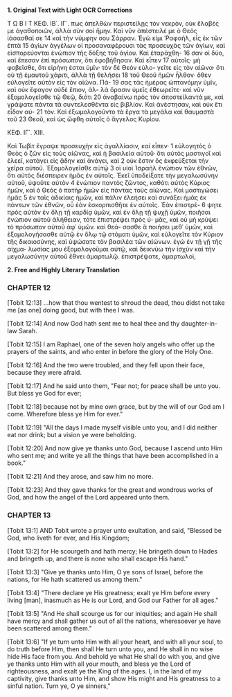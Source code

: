 **1. Original Text with Light OCR Corrections**

Τ Ω Β Ι Τ ΚΕΦ. ΙΒ΄. ΙΓ΄.
πως ἀπελθὼν περιστείλῃς τὸν νεκρόν, οὐκ ἔλαβές με ἀγαθοποιῶν,
ἀλλὰ σὺν σοὶ ἤμην. Καὶ νῦν ἀπέστειλέ με ὁ Θεὸς ἰάσασθαί σε 14
καὶ τὴν νύμφην σου Σάρραν. Ἐγὼ εἰμι ῾Ραφαὴλ, εἷς ἐκ τῶν ἑπτὰ 15
ἁγίων ἀγγέλων οἱ προσαναφέρουσι τὰς προσευχὰς τῶν ἁγίων,
καὶ εἰσπορεύονται ἐνώπιον τῆς δόξης τοῦ ἁγίου. Καὶ ἐταράχθη- 16
σαν οἱ δύο, καὶ ἔπεσαν ἐπὶ πρόσωπον, ὅτι ἐφοβήθησαν. Καὶ εἶπεν 17
αὐτοῖς· μὴ φοβεῖσθε, ὅτι εἰρήνη ἐσται ὑμῖν· τὸν δὲ Θεὸν εὐλο-
γεῖτε εἰς τὸν αἰῶνα· ὅτι οὐ τῇ ἐμαυτοῦ χάριτι, ἀλλὰ τῇ θελήσει 18
τοῦ Θεοῦ ἡμῶν ἦλθον· ὅθεν εὐλογεῖτε αὐτὸν εἰς τὸν αἰῶνα. Πά- 19
σας τὰς ἡμέρας ὡπτανόμην ὑμῖν, καὶ οὐκ ἔφαγον οὐδὲ ἔπιον, ἀλ-
λὰ ὅρασιν ὑμεῖς ἐθεωρεῖτε· καὶ νῦν ἐξομολογεῖσθε τῷ Θεῷ, διότι 20
ἀναβαίνω πρὸς τὸν ἀποστείλαντά με, καὶ γράψατε πάντα τὰ
συντελεσθέντα εἰς βιβλίον. Καὶ ἀνέστησαν, καὶ οὐκ ἔτι εἶδον αὐ- 21
τόν. Καὶ ἐξωμολογοῦντο τὰ ἔργα τὰ μεγάλα καὶ θαυμαστὰ τοῦ 23
Θεοῦ, καὶ ὡς ὤφθη αὐτοῖς ὁ ἄγγελος Κυρίου.

ΚΕΦ. ΙΓ΄. ΧΙΙΙ.

Καὶ Τωβὶτ ἔγραψε προσευχὴν εἰς ἀγαλλίασιν, καὶ εἶπεν· 1
εὐλογητὸς ὁ Θεὸς ὁ ζῶν εἰς τοὺς αἰῶνας, καὶ ἡ βασιλεία αὐτοῦ·
ὅτι αὐτὸς μαστιγοῖ καὶ ἐλεεῖ, κατάγει εἰς ᾅδην καὶ ἀνάγει, καὶ 2
οὐκ ἔστιν ὃς ἐκφεύξεται τὴν χεῖρα αὐτοῦ. Ἐξομολογεῖσθε αὐτῷ 3
οἱ υἱοὶ Ἰσραὴλ ἐνώπιον τῶν ἐθνῶν, ὅτι αὐτὸς διέσπειρεν ἡμᾶς ἐν
αὐτοῖς. Ἐκεῖ ὑποδείξατε τὴν μεγαλωσύνην αὐτοῦ, ὑψοῦτε αὐτὸν 4
ἐνώπιον παντὸς ζῶντος, καθότι αὐτὸς Κύριος ἡμῶν, καὶ ὁ Θεὸς
ὁ πατὴρ ἡμῶν εἰς πάντας τοὺς αἰῶνας. Καὶ μαστιγώσει ἡμᾶς 5
ἐν ταῖς ἀδικίαις ἡμῶν, καὶ πάλιν ἐλεήσει καὶ συνάξει ἡμᾶς ἐκ
πάντων τῶν ἐθνῶν, οὗ ἐὰν ἐσκορπισθῆτε ἐν αὐτοῖς. Ἐὰν ἐπιστρέ- 6
ψητε πρὸς αὐτὸν ἐν ὅλῃ τῇ καρδίᾳ ὑμῶν, καὶ ἐν ὅλῃ τῇ ψυχῇ
ὑμῶν, ποιῆσαι ἐνώπιον αὐτοῦ ἀλήθειαν, τότε ἐπιστρέψει πρὸς ὑ-
μᾶς, καὶ οὐ μὴ κρύψει τὸ πρόσωπον αὐτοῦ ἀφ᾿ ὑμῶν. καὶ θεά-
σασθε ἃ ποιήσει μεθ᾿ ὑμῶν, καὶ ἐξομολογήσασθε αὐτῷ ἐν ὅλῳ
τῷ στόματι ὑμῶν, καὶ εὐλογεῖτε τὸν Κύριον τῆς δικαιοσύνης,
καὶ ὑψώσατε τὸν βασιλέα τῶν αἰώνων. ἐγὼ ἐν τῇ γῇ τῆς αἰχμα-
λωσίας μου ἐξομολογοῦμαι αὐτῷ, καὶ δεικνύω τὴν ἰσχὺν καὶ τὴν
μεγαλωσύνην αὐτοῦ ἔθνει ἁμαρτωλῷ. ἐπιστρέψατε, ἁμαρτωλοὶ,

**2. Free and Highly Literary Translation**

### CHAPTER 12

[Tobit 12:13]
...how that thou wentest to shroud the dead, thou didst not take me [as one] doing good, but with thee I was.

[Tobit 12:14]
And now God hath sent me to heal thee and thy daughter-in-law Sarah.

[Tobit 12:15]
I am Raphael, one of the seven holy angels who offer up the prayers of the saints, and who enter in before the glory of the Holy One.

[Tobit 12:16]
And the two were troubled, and they fell upon their face, because they were afraid.

[Tobit 12:17]
And he said unto them, "Fear not; for peace shall be unto you. But bless ye God for ever;

[Tobit 12:18]
because not by mine own grace, but by the will of our God am I come. Wherefore bless ye Him for ever."

[Tobit 12:19]
"All the days I made myself visible unto you, and I did neither eat nor drink; but a vision ye were beholding.

[Tobit 12:20]
And now give ye thanks unto God, because I ascend unto Him who sent me; and write ye all the things that have been accomplished in a book."

[Tobit 12:21]
And they arose, and saw him no more.

[Tobit 12:23]
And they gave thanks for the great and wondrous works of God, and how the angel of the Lord appeared unto them.

### CHAPTER 13

[Tobit 13:1]
AND Tobit wrote a prayer unto exultation, and said, "Blessed be God, who liveth for ever, and His Kingdom;

[Tobit 13:2]
for He scourgeth and hath mercy; He bringeth down to Hades and bringeth up, and there is none who shall escape His hand."

[Tobit 13:3]
"Give ye thanks unto Him, O ye sons of Israel, before the nations, for He hath scattered us among them."

[Tobit 13:4]
"There declare ye His greatness; exalt ye Him before every living [man], inasmuch as He is our Lord, and God our Father for all ages."

[Tobit 13:5]
"And He shall scourge us for our iniquities; and again He shall have mercy and shall gather us out of all the nations, wheresoever ye have been scattered among them."

[Tobit 13:6]
"If ye turn unto Him with all your heart, and with all your soul, to do truth before Him, then shall He turn unto you, and He shall in no wise hide His face from you. And behold ye what He shall do with you, and give ye thanks unto Him with all your mouth, and bless ye the Lord of righteousness, and exalt ye the King of the ages. I, in the land of my captivity, give thanks unto Him, and show His might and His greatness to a sinful nation. Turn ye, O ye sinners,"